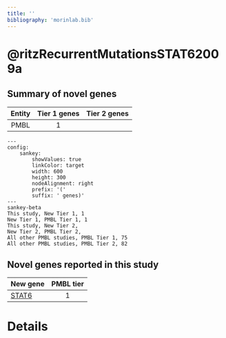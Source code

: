 ```yaml
---
title: ''
bibliography: 'morinlab.bib'
---
```


# @ritzRecurrentMutationsSTAT62009a
## Summary of novel genes

|Entity| Tier 1 genes| Tier 2 genes|
|:-:|:-:|:-:|
|PMBL|1||
```mermaid
---
config:
    sankey:
        showValues: true
        linkColor: target
        width: 600
        height: 300
        nodeAlignment: right
        prefix: '('
        suffix: ' genes)'
---
sankey-beta
This study, New Tier 1, 1
New Tier 1, PMBL Tier 1, 1
This study, New Tier 2, 
New Tier 2, PMBL Tier 2, 
All other PMBL studies, PMBL Tier 1, 75
All other PMBL studies, PMBL Tier 2, 82
```


## Novel genes reported in this study

|New gene|PMBL tier|
|:-|:-:|
|[STAT6](STAT6)|1 |

# Details

